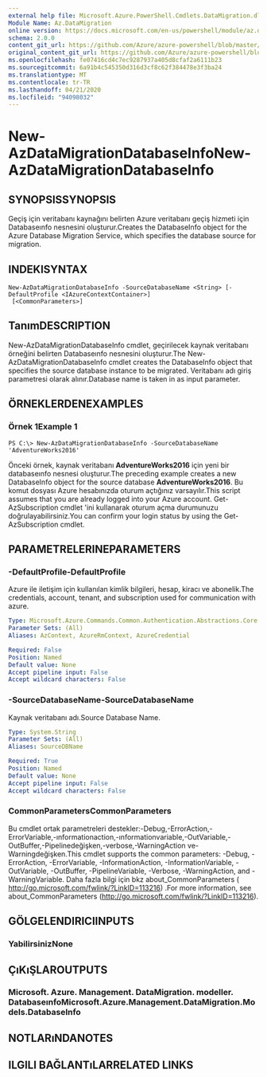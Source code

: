 ```yaml
---
external help file: Microsoft.Azure.PowerShell.Cmdlets.DataMigration.dll-Help.xml
Module Name: Az.DataMigration
online version: https://docs.microsoft.com/en-us/powershell/module/az.datamigration/New-AzDataMigrationDatabaseInfo
schema: 2.0.0
content_git_url: https://github.com/Azure/azure-powershell/blob/master/src/DataMigration/DataMigration/help/New-AzDataMigrationDatabaseInfo.md
original_content_git_url: https://github.com/Azure/azure-powershell/blob/master/src/DataMigration/DataMigration/help/New-AzDataMigrationDatabaseInfo.md
ms.openlocfilehash: fe07416cd4c7ec9287937a405d8cfaf2a6111b23
ms.sourcegitcommit: 6a91b4c545350d316d3cf8c62f384478e3f3ba24
ms.translationtype: MT
ms.contentlocale: tr-TR
ms.lasthandoff: 04/21/2020
ms.locfileid: "94098032"
---
```

# <span data-ttu-id="f8141-101">New-AzDataMigrationDatabaseInfo</span><span class="sxs-lookup"><span data-stu-id="f8141-101">New-AzDataMigrationDatabaseInfo</span></span>

## <span data-ttu-id="f8141-102">SYNOPSIS</span><span class="sxs-lookup"><span data-stu-id="f8141-102">SYNOPSIS</span></span>
<span data-ttu-id="f8141-103">Geçiş için veritabanı kaynağını belirten Azure veritabanı geçiş hizmeti için Databaseınfo nesnesini oluşturur.</span><span class="sxs-lookup"><span data-stu-id="f8141-103">Creates the DatabaseInfo object for the Azure Database Migration Service, which specifies the database source for migration.</span></span>

## <span data-ttu-id="f8141-104">INDEKI</span><span class="sxs-lookup"><span data-stu-id="f8141-104">SYNTAX</span></span>

```
New-AzDataMigrationDatabaseInfo -SourceDatabaseName <String> [-DefaultProfile <IAzureContextContainer>]
 [<CommonParameters>]
```

## <span data-ttu-id="f8141-105">Tanım</span><span class="sxs-lookup"><span data-stu-id="f8141-105">DESCRIPTION</span></span>
<span data-ttu-id="f8141-106">New-AzDataMigrationDatabaseInfo cmdlet, geçirilecek kaynak veritabanı örneğini belirten Databaseınfo nesnesini oluşturur.</span><span class="sxs-lookup"><span data-stu-id="f8141-106">The New-AzDataMigrationDatabaseInfo cmdlet creates the DatabaseInfo object that specifies the source database instance to be migrated.</span></span> <span data-ttu-id="f8141-107">Veritabanı adı giriş parametresi olarak alınır.</span><span class="sxs-lookup"><span data-stu-id="f8141-107">Database name is taken in as input parameter.</span></span>

## <span data-ttu-id="f8141-108">ÖRNEKLERDEN</span><span class="sxs-lookup"><span data-stu-id="f8141-108">EXAMPLES</span></span>

### <span data-ttu-id="f8141-109">Örnek 1</span><span class="sxs-lookup"><span data-stu-id="f8141-109">Example 1</span></span>
```
PS C:\> New-AzDataMigrationDatabaseInfo -SourceDatabaseName 'AdventureWorks2016'
```

<span data-ttu-id="f8141-110">Önceki örnek, kaynak veritabanı **AdventureWorks2016** için yeni bir databaseınfo nesnesi oluşturur.</span><span class="sxs-lookup"><span data-stu-id="f8141-110">The preceding example creates a new DatabaseInfo object for the source database **AdventureWorks2016**.</span></span>
<span data-ttu-id="f8141-111">Bu komut dosyası Azure hesabınızda oturum açtığınız varsayılır.</span><span class="sxs-lookup"><span data-stu-id="f8141-111">This script assumes that you are already logged into your Azure account.</span></span> <span data-ttu-id="f8141-112">Get-AzSubscription cmdlet 'ini kullanarak oturum açma durumunuzu doğrulayabilirsiniz.</span><span class="sxs-lookup"><span data-stu-id="f8141-112">You can confirm your login status by using the Get-AzSubscription cmdlet.</span></span>

## <span data-ttu-id="f8141-113">PARAMETRELERINE</span><span class="sxs-lookup"><span data-stu-id="f8141-113">PARAMETERS</span></span>

### <span data-ttu-id="f8141-114">-DefaultProfile</span><span class="sxs-lookup"><span data-stu-id="f8141-114">-DefaultProfile</span></span>
<span data-ttu-id="f8141-115">Azure ile iletişim için kullanılan kimlik bilgileri, hesap, kiracı ve abonelik.</span><span class="sxs-lookup"><span data-stu-id="f8141-115">The credentials, account, tenant, and subscription used for communication with azure.</span></span>

```yaml
Type: Microsoft.Azure.Commands.Common.Authentication.Abstractions.Core.IAzureContextContainer
Parameter Sets: (All)
Aliases: AzContext, AzureRmContext, AzureCredential

Required: False
Position: Named
Default value: None
Accept pipeline input: False
Accept wildcard characters: False
```

### <span data-ttu-id="f8141-116">-SourceDatabaseName</span><span class="sxs-lookup"><span data-stu-id="f8141-116">-SourceDatabaseName</span></span>
<span data-ttu-id="f8141-117">Kaynak veritabanı adı.</span><span class="sxs-lookup"><span data-stu-id="f8141-117">Source Database Name.</span></span>

```yaml
Type: System.String
Parameter Sets: (All)
Aliases: SourceDBName

Required: True
Position: Named
Default value: None
Accept pipeline input: False
Accept wildcard characters: False
```

### <span data-ttu-id="f8141-118">CommonParameters</span><span class="sxs-lookup"><span data-stu-id="f8141-118">CommonParameters</span></span>
<span data-ttu-id="f8141-119">Bu cmdlet ortak parametreleri destekler:-Debug,-ErrorAction,-ErrorVariable,-ınformationaction,-ınformationvariable,-OutVariable,-OutBuffer,-Pipelinedeğişken,-verbose,-WarningAction ve-Warningdeğişken.</span><span class="sxs-lookup"><span data-stu-id="f8141-119">This cmdlet supports the common parameters: -Debug, -ErrorAction, -ErrorVariable, -InformationAction, -InformationVariable, -OutVariable, -OutBuffer, -PipelineVariable, -Verbose, -WarningAction, and -WarningVariable.</span></span> <span data-ttu-id="f8141-120">Daha fazla bilgi için bkz about_CommonParameters ( http://go.microsoft.com/fwlink/?LinkID=113216) .</span><span class="sxs-lookup"><span data-stu-id="f8141-120">For more information, see about_CommonParameters (http://go.microsoft.com/fwlink/?LinkID=113216).</span></span>

## <span data-ttu-id="f8141-121">GÖLGELENDIRICI</span><span class="sxs-lookup"><span data-stu-id="f8141-121">INPUTS</span></span>

### <span data-ttu-id="f8141-122">Yabilirsiniz</span><span class="sxs-lookup"><span data-stu-id="f8141-122">None</span></span>

## <span data-ttu-id="f8141-123">ÇıKıŞLAR</span><span class="sxs-lookup"><span data-stu-id="f8141-123">OUTPUTS</span></span>

### <span data-ttu-id="f8141-124">Microsoft. Azure. Management. DataMigration. modeller. Databaseınfo</span><span class="sxs-lookup"><span data-stu-id="f8141-124">Microsoft.Azure.Management.DataMigration.Models.DatabaseInfo</span></span>

## <span data-ttu-id="f8141-125">NOTLARıNDA</span><span class="sxs-lookup"><span data-stu-id="f8141-125">NOTES</span></span>

## <span data-ttu-id="f8141-126">ILGILI BAĞLANTıLAR</span><span class="sxs-lookup"><span data-stu-id="f8141-126">RELATED LINKS</span></span>
